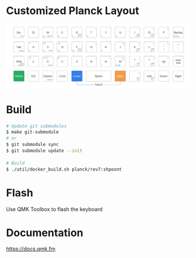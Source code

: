 # Customized Planck Layout
![Customized Planck Layout](Planck.png?raw=true)

# Build

```bash
# Update git submodules
$ make git-submodule
# or
$ git submodule sync
$ git submodule update --init

# Build
$ ./util/docker_build.sh planck/rev7:shpoont
```

# Flash

Use QMK Toolbox to flash the keyboard


# Documentation

https://docs.qmk.fm
